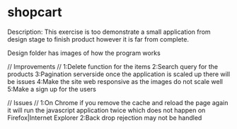 # shopcart

Description:
This exercise is too demonstrate a small application from design stage to finish product however it is far from complete.

Design folder has images of how the program works


// Improvements // 
1:Delete function for the items
2:Search query for the products
3:Pagination serverside once the application is scaled up there will be issues
4:Make the site web responsive as the images do not scale well
5:Make a sign up for the users

// Issues // 
1:On Chrome if you remove the cache and reload the page again it will run the javascript application twice which does not happen on Firefox|Internet Explorer
2:Back drop rejection may not be handled
